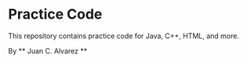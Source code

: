 # Practice Code

This repository contains practice code for Java, C++, HTML, and more.

By ** Juan C. Alvarez **
